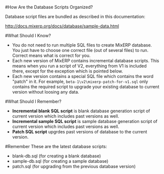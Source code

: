 #How Are the Database Scripts Organized?

Database script files are bundled as described in this documentation:

http://docs.mixerp.org/docs/database/sample-data.html

#What Should I Know?

* You do not need to run multiple SQL files to create MixERP database. You just have to choose one correct file 
  (out of several files) to run. Correct means what is correct for  you.
* Each new version of MixERP contains incremental database scripts. 
  This means when you run a script of V2, everything from V1 is included there, except for the exception 
  which is pointed below.
* Each new version contains a special SQL file which contains the word "patch" in it. For example, 
  ```beta-1\v2\mixerp-patch-for-v1.sql``` only contains the required script to upgrade your existing database
  to current version without loosing any data.

#What Should I Remember?
* **Incremental blank SQL script** is blank database generation script of current version which includes past versions as well.
* **Incremental sample SQL script** is sample database generation script of current version which includes past versions as well.
* **Patch SQL script** upgrdes past versions of database to the current version.

#Remember
These are the latest database scripts:

* blank-db.sql (for creating a blank database)
* sample-db.sql (for creating a sample database)
* patch.sql (for upgrading from the previous database version)